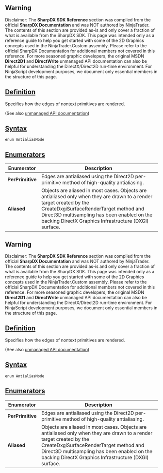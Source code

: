 ## Warning

Disclaimer: The **SharpDX SDK Reference** section was compiled from the official **SharpDX Documentation** and was NOT authored by NinjaTrader. The contents of this section are provided as-is and only cover a fraction of what is available from the SharpDX SDK. This page was intended only as a reference guide to help you get started with some of the 2D Graphics concepts used in the NinjaTrader.Custom assembly. Please refer to the official SharpDX Documentation for additional members not covered in this reference. For more seasoned graphic developers, the original MSDN **Direct2D1** and **DirectWrite** unmanaged API documentation can also be helpful for understanding the DirectX/Direct2D run-time environment. For NinjaScript development purposes, we document only essential members in the structure of this page.

## [Definition](https://developer.ninjatrader.com/docs/desktop/sharpdx_direct2d1_antialiasmode\#definition)

Specifies how the edges of nontext primitives are rendered.

(See also [unmanaged API documentation](http://msdn.microsoft.com/en-us/library/dd368061.aspx))

## [Syntax](https://developer.ninjatrader.com/docs/desktop/sharpdx_direct2d1_antialiasmode\#syntax)

`enum AntialiasMode`

## [Enumerators](https://developer.ninjatrader.com/docs/desktop/sharpdx_direct2d1_antialiasmode\#enumerators)

| Enumerator | Description |
| --- | --- |
| **PerPrimitive** | Edges are antialiased using the Direct2D per-primitive method of high-quality antialiasing. |
| **Aliased** | Objects are aliased in most cases. Objects are antialiased only when they are drawn to a render target created by the CreateDxgiSurfaceRenderTarget method and Direct3D multisampling has been enabled on the backing DirectX Graphics Infrastructure (DXGI) surface. |

## Warning

Disclaimer: The **SharpDX SDK Reference** section was compiled from the official **SharpDX Documentation** and was NOT authored by NinjaTrader. The contents of this section are provided as-is and only cover a fraction of what is available from the SharpDX SDK. This page was intended only as a reference guide to help you get started with some of the 2D Graphics concepts used in the NinjaTrader.Custom assembly. Please refer to the official SharpDX Documentation for additional members not covered in this reference. For more seasoned graphic developers, the original MSDN **Direct2D1** and **DirectWrite** unmanaged API documentation can also be helpful for understanding the DirectX/Direct2D run-time environment. For NinjaScript development purposes, we document only essential members in the structure of this page.

## [Definition](https://developer.ninjatrader.com/docs/desktop/sharpdx_direct2d1_antialiasmode\#definition)

Specifies how the edges of nontext primitives are rendered.

(See also [unmanaged API documentation](http://msdn.microsoft.com/en-us/library/dd368061.aspx))

## [Syntax](https://developer.ninjatrader.com/docs/desktop/sharpdx_direct2d1_antialiasmode\#syntax)

`enum AntialiasMode`

## [Enumerators](https://developer.ninjatrader.com/docs/desktop/sharpdx_direct2d1_antialiasmode\#enumerators)

| Enumerator | Description |
| --- | --- |
| **PerPrimitive** | Edges are antialiased using the Direct2D per-primitive method of high-quality antialiasing. |
| **Aliased** | Objects are aliased in most cases. Objects are antialiased only when they are drawn to a render target created by the CreateDxgiSurfaceRenderTarget method and Direct3D multisampling has been enabled on the backing DirectX Graphics Infrastructure (DXGI) surface. |